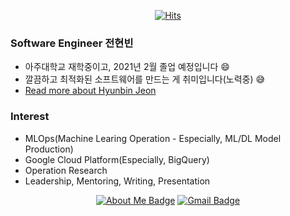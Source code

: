 <div align=center>

[![Hits](https://hits.seeyoufarm.com/api/count/incr/badge.svg?url=https%3A%2F%2Fgithub.com%2Fpeterhyun1234)](https://hits.seeyoufarm.com) 

</div>

### Software Engineer 전현빈
- 아주대학교 재학중이고, 2021년 2월 졸업 예정입니다 :smile:
- 깔끔하고 최적화된 소프트웨어를 만드는 게 취미입니다(노력중) :sweat_smile:
- [Read more about Hyunbin Jeon](https://peterhyun1234.github.io/, "Read more about Hyunbin Jeon")

### Interest
- MLOps(Machine Learing Operation - Especially, ML/DL Model Production)
- Google Cloud Platform(Especially, BigQuery)
- Operation Research
- Leadership, Mentoring, Writing, Presentation

<div align=center>

[![About Me Badge](http://img.shields.io/badge/-About%20Me-black?style=flat-square&logo=github&link=https://peterhyun1234.github.io/)](https://peterhyun1234.github.io/)
[![Gmail Badge](https://img.shields.io/badge/-Gmail-d14836?style=flat-square&logo=Gmail&logoColor=white&link=mailto:peterhyun1234@gmail.com)](mailto:peterhyun1234@gmail.com)
</div>
